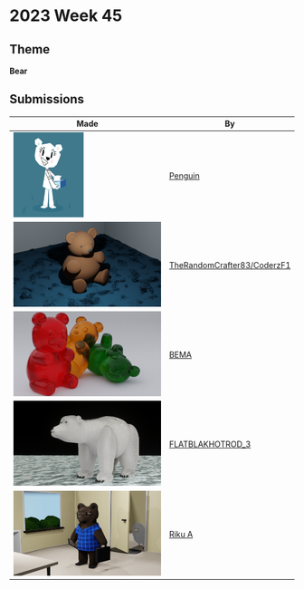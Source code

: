 # 2023 Week 45


## Theme

**Bear**


## Submissions

| Made | By |
|------|----|
| <img src="./Penguin/teri1.png" height="150" /> | [Penguin](./Penguin/) |
| <img src="./TheRandomCrafter83/teddybear.png" height="150" /> | [TheRandomCrafter83/CoderzF1](./TheRandomCrafter83/) |
| <img src="./BEMA/Bear-Final.png" height="150" /> | [BEMA](./BEMA/) |
| <img src="./FLATBLAKHOTROD_3/Polar_bear.03.png" height="150" /> | [FLATBLAKHOTROD_3](./FLATBLAKHOTROD_3/) |
| <img src="./RikuA/IT-BearLandsAJob.png" height="150" /> | [Riku A](./RikuA/) |
